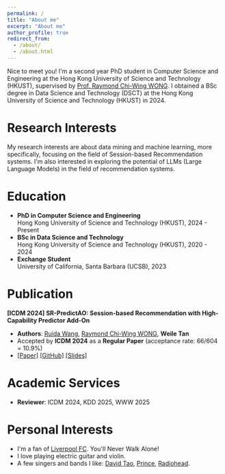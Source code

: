 ```yaml
---
permalink: /
title: "About me"
excerpt: "About me"
author_profile: true
redirect_from: 
  - /about/
  - /about.html
---
```


Nice to meet you! I'm a second year PhD student in Computer Science and Engineering at the Hong Kong University of Science and Technology (HKUST), supervised by [Prof. Raymond Chi-Wing WONG](https://cse.hkust.edu.hk/~raywong/). I obtained a BSc degree in Data Science and Technology (DSCT) at the Hong Kong University of Science and Technology (HKUST) in 2024.

Research Interests
======
My research interests are about data mining and machine learning, more specifically, focusing on the field of Session-based Recommendation systems. 
I'm also interested in exploring the potential of LLMs (Large Language Models) in the field of recommendation systems.

Education
======
- **PhD in Computer Science and Engineering**  
  Hong Kong University of Science and Technology (HKUST), 2024 - Present
- **BSc in Data Science and Technology**  
  Hong Kong University of Science and Technology (HKUST), 2020 - 2024
- **Exchange Student**  
  University of California, Santa Barbara (UCSB), 2023

Publication
======
**[ICDM 2024] SR-PredictAO: Session-based Recommendation with High-Capability Predictor Add-On**
- **Authors**: [Ruida Wang](https://rickyskywalker.github.io), [Raymond Chi-Wing WONG](https://cse.hkust.edu.hk/~raywong/), **Weile Tan**
- Accepted by **ICDM 2024** as a **Regular Paper** (acceptance rate: 66/604 = 10.9%)
- [[Paper]](https://arxiv.org/abs/2309.12218) [[GitHub]](https://github.com/rickyskywalker/sr-predictao-official) [[Slides]](https://ust-waylon.github.io/files/ICDM2024_SR_PredictAO.pdf)

Academic Services
======
- **Reviewer**: ICDM 2024, KDD 2025, WWW 2025

Personal Interests
======
- I'm a fan of [Liverpool FC](https://www.liverpoolfc.com). You'll Never Walk Alone!
- I love playing electric guitar and violin.
- A few singers and bands I like: [David Tao](https://music.youtube.com/playlist?list=OLAK5uy_nYo1o6bHs4gjPp084SI7JY31A2lt3NuuU&si=VVTi9dAGRkrJDe8_), [Prince](https://music.youtube.com/playlist?list=OLAK5uy_lInVpvsoll6f0Bv4hyPsFZvtyVuc0MpS8&si=ejxYfHk6_b7iZkED), [Radiohead](https://music.youtube.com/playlist?list=OLAK5uy_mjfZt29ZKuw9FnglSH4_LLqWBPIPicLjI&si=drGwidwf2etfcKQ_).
